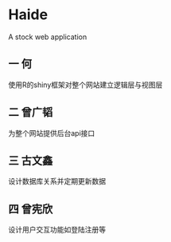# Haide
A stock web application
## 一 何
使用R的shiny框架对整个网站建立逻辑层与视图层
## 二 曾广韬
为整个网站提供后台api接口
## 三 古文鑫
设计数据库关系并定期更新数据
## 四 曾宪欣
设计用户交互功能如登陆注册等
